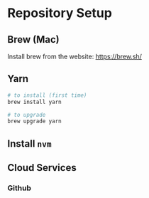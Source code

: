 # Repository Setup

## Brew (Mac)

Install brew from the website: https://brew.sh/

## Yarn

```bash
# to install (first time)
brew install yarn

# to upgrade
brew upgrade yarn
```

## Install `nvm`

## Cloud Services

### Github
